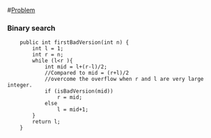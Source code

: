 #[Problem](https://leetcode.com/problems/first-bad-version/)

### Binary search
```
    public int firstBadVersion(int n) {
        int l = 1;
        int r = n;
        while (l<r ){
            int mid = l+(r-l)/2;
            //Compared to mid = (r+l)/2
            //overcome the overflow when r and l are very large integer.
            if (isBadVersion(mid))
                r = mid;
            else
                l = mid+1;
        }
        return l;
    }
```
